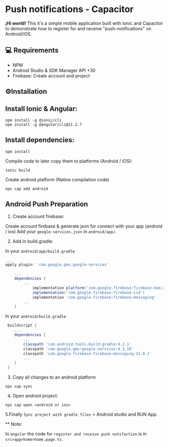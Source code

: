 # Push notifications - Capacitor

<strong>¡Hi world!</strong> This it's a simple mobile application built with Ionic and Capacitor to demonstrate how to register for and receive "push-notifications" on Android/iOS. 

## 💻 Requirements

<ul>
  <li>NPM</li>
  <li>Android Studio & SDK Manager API +30</li>
  <li>Firebase: Create account and project</li>
</ul>  

## ⚙Installation


## Install Ionic & Angular:
```
npm install -g @ionic/cli
npm install -g @angular/cli@11.2.7
```

## Install dependencies:

```
npm install
```

Compile code to later copy them to platforms (Android / iOS):
```
ionic build
```

Create android platform (Native compilation code)
```
npx cap add android
```


## Android Push Preparation

1. Create account firebase:

Create account firebase & generate json for connect with your app (android / ios)
Add your `google-services.json` in `android/app/`.


2. Add in build.gradle:

In your `android/app/build.gradle`

```gradle
...
apply plugin: 'com.google.gms.google-services'
```


```gradle
    ...
    dependencies {
        ...
            implementation platform('com.google.firebase:firebase-bom:29.0.1')
            implementation('com.google.firebase:firebase-iid')
            implementation 'com.google.firebase:firebase-messaging'
        ...
    }
```

In your `android/build.gradle`

```gradle
 buildscript {
    ...
    dependencies {
        ...
        classpath 'com.android.tools.build:gradle:4.2.1'
        classpath 'com.google.gms:google-services:4.3.10'
        classpath 'com.google.firebase:firebase-messaging:21.0.1'
        ...
    }
 }
```


3. Copy all changes to an android platform
```
npx cap sync
```

4. Open android project:
```
npx cap open <android or ios>
```

5.Finally `Sync project with gradle files` > Android studio and RUN App.


** Note:

In `angular` the code for `register and receive push notifaction` is in `src>app>home>home.page.ts`.










  
